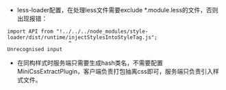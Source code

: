 * less-loader配置，在处理less文件需要exclude *.module.less的文件，否则出现报错：
```
import API from "!../../../node_modules/style-loader/dist/runtime/injectStylesIntoStyleTag.js";
                    ^
Unrecognised input
```

* 在同构样式时服务端只需要生成hash类名，不需要配置 MiniCssExtractPlugin，客户端负责打包抽离css即可，服务端只负责引入样式文件。